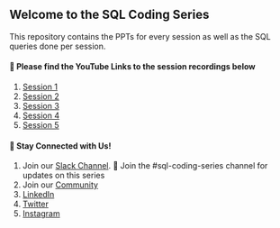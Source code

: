 ## Welcome to the SQL Coding Series
This repository contains the PPTs for every session as well as the SQL queries done per session. 

#### :movie_camera: Please find the YouTube Links to the session recordings below
1. [Session 1](https://www.youtube.com/watch?v=ypMYEEvLkdQ)
2. [Session 2](https://youtu.be/V8hn5LUoYDk)
3. [Session 3](https://www.youtube.com/watch?v=O5KAQWfpGqQ&list=PLVcEZG2JPVhcOGRWbtmocId5_TBNi-ZG2&index=3)
4. [Session 4](https://www.youtube.com/watch?v=QdK-hM_pihU&list=PLVcEZG2JPVhcOGRWbtmocId5_TBNi-ZG2&index=2)
5. [Session 5](https://www.youtube.com/watch?v=nszcEc8j0U4&list=PLVcEZG2JPVhcOGRWbtmocId5_TBNi-ZG2&index=1)


#### :link: Stay Connected with Us!
1. Join our [Slack Channel](https://join.slack.com/t/wwcodedatascience/shared_invite/zt-12ytfnx44-bW8eGWQXt3NNroJpSCsrDQ). 💬 Join the #sql-coding-series channel for updates on this series
2. Join our [Community](https://www.womenwhocode.com/datascience/)
3. [LinkedIn](https://rb.gy/fo3idt)
4. [Twitter](https://twitter.com/WWCodeData)
5. [Instagram](https://www.instagram.com/wwcodedatascience/)

